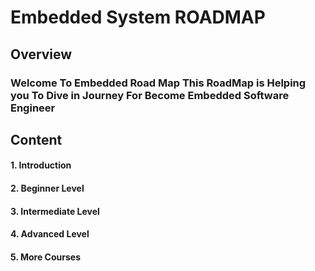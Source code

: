 # Embedded System ROADMAP

## Overview
### Welcome To Embedded Road Map This RoadMap is Helping you To Dive in Journey For Become Embedded Software Engineer

## Content
#### 1. Introduction
#### 2. Beginner Level
#### 3. Intermediate Level
#### 4. Advanced Level
#### 5. More Courses


